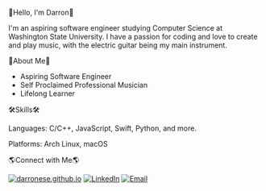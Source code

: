 👋Hello, I'm Darron👋

I'm an aspiring software engineer studying Computer Science at Washington State University. I have a passion for coding and love to create and play music, with the electric guitar being my main instrument.

🎸About Me🎸

- Aspiring Software Engineer
- Self Proclaimed Professional Musician
- Lifelong Learner

🛠️Skills🛠️

Languages: C/C++, JavaScript, Swift, Python, and more.

Platforms: Arch Linux, macOS

🌎Connect with Me🌎

[![darronese.github.io](https://img.shields.io/badge/Website-Visit-blue?style=for-the-badge&logo=github)](https://darronese.github.io)
[![LinkedIn](https://img.shields.io/badge/LinkedIn-Profile-blue?style=for-the-badge&logo=linkedin)](https://www.linkedin.com/in/darronese/)
[![Email](https://img.shields.io/badge/Email-Reveal-green?style=for-the-badge&logo=gmail)](mailto:darronese@outlook.com)
